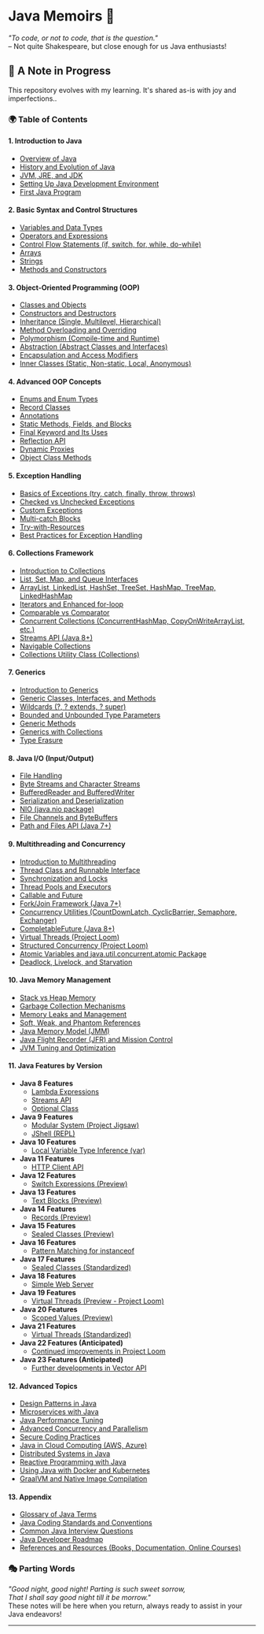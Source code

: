 # Java Memoirs 🌟

_"To code, or not to code, that is the question."_  
– Not quite Shakespeare, but close enough for us Java enthusiasts!

## 📜 A Note in Progress
This repository evolves with my learning. It's shared as-is with joy and imperfections..

### 🌍 Table of Contents

#### 1. **Introduction to Java**
   - [Overview of Java](#)
   - [History and Evolution of Java](#)
   - [JVM, JRE, and JDK](#)
   - [Setting Up Java Development Environment](#)
   - [First Java Program](#)

#### 2. **Basic Syntax and Control Structures**
   - [Variables and Data Types](#)
   - [Operators and Expressions](#)
   - [Control Flow Statements (if, switch, for, while, do-while)](#)
   - [Arrays](#)
   - [Strings](#)
   - [Methods and Constructors](#)

#### 3. **Object-Oriented Programming (OOP)**
   - [Classes and Objects](#)
   - [Constructors and Destructors](#)
   - [Inheritance (Single, Multilevel, Hierarchical)](#)
   - [Method Overloading and Overriding](#)
   - [Polymorphism (Compile-time and Runtime)](#)
   - [Abstraction (Abstract Classes and Interfaces)](#)
   - [Encapsulation and Access Modifiers](#)
   - [Inner Classes (Static, Non-static, Local, Anonymous)](#)

#### 4. **Advanced OOP Concepts**
   - [Enums and Enum Types](#)
   - [Record Classes](#)
   - [Annotations](#)
   - [Static Methods, Fields, and Blocks](#)
   - [Final Keyword and Its Uses](#)
   - [Reflection API](#)
   - [Dynamic Proxies](#)
   - [Object Class Methods](#)

#### 5. **Exception Handling**
   - [Basics of Exceptions (try, catch, finally, throw, throws)](#)
   - [Checked vs Unchecked Exceptions](#)
   - [Custom Exceptions](#)
   - [Multi-catch Blocks](#)
   - [Try-with-Resources](#)
   - [Best Practices for Exception Handling](#)

#### 6. **Collections Framework**
   - [Introduction to Collections](#)
   - [List, Set, Map, and Queue Interfaces](#)
   - [ArrayList, LinkedList, HashSet, TreeSet, HashMap, TreeMap, LinkedHashMap](#)
   - [Iterators and Enhanced for-loop](#)
   - [Comparable vs Comparator](#)
   - [Concurrent Collections (ConcurrentHashMap, CopyOnWriteArrayList, etc.)](#)
   - [Streams API (Java 8+)](#)
   - [Navigable Collections](#)
   - [Collections Utility Class (Collections)](#)

#### 7. **Generics**
   - [Introduction to Generics](#)
   - [Generic Classes, Interfaces, and Methods](#)
   - [Wildcards (?, ? extends, ? super)](#)
   - [Bounded and Unbounded Type Parameters](#)
   - [Generic Methods](#)
   - [Generics with Collections](#)
   - [Type Erasure](#)

#### 8. **Java I/O (Input/Output)**
   - [File Handling](#)
   - [Byte Streams and Character Streams](#)
   - [BufferedReader and BufferedWriter](#)
   - [Serialization and Deserialization](#)
   - [NIO (java.nio package)](#)
   - [File Channels and ByteBuffers](#)
   - [Path and Files API (Java 7+)](#)

#### 9. **Multithreading and Concurrency**
   - [Introduction to Multithreading](#)
   - [Thread Class and Runnable Interface](#)
   - [Synchronization and Locks](#)
   - [Thread Pools and Executors](#)
   - [Callable and Future](#)
   - [Fork/Join Framework (Java 7+)](#)
   - [Concurrency Utilities (CountDownLatch, CyclicBarrier, Semaphore, Exchanger)](#)
   - [CompletableFuture (Java 8+)](#)
   - [Virtual Threads (Project Loom)](#)
   - [Structured Concurrency (Project Loom)](#)
   - [Atomic Variables and java.util.concurrent.atomic Package](#)
   - [Deadlock, Livelock, and Starvation](#)

#### 10. **Java Memory Management**
   - [Stack vs Heap Memory](#)
   - [Garbage Collection Mechanisms](#)
   - [Memory Leaks and Management](#)
   - [Soft, Weak, and Phantom References](#)
   - [Java Memory Model (JMM)](#)
   - [Java Flight Recorder (JFR) and Mission Control](#)
   - [JVM Tuning and Optimization](#)

#### 11. **Java Features by Version**
   - **Java 8 Features**
     - [Lambda Expressions](#)
     - [Streams API](#)
     - [Optional Class](#)
   - **Java 9 Features**
     - [Modular System (Project Jigsaw)](#)
     - [JShell (REPL)](#)
   - **Java 10 Features**
     - [Local Variable Type Inference (var)](#)
   - **Java 11 Features**
     - [HTTP Client API](#)
   - **Java 12 Features**
     - [Switch Expressions (Preview)](#)
   - **Java 13 Features**
     - [Text Blocks (Preview)](#)
   - **Java 14 Features**
     - [Records (Preview)](#)
   - **Java 15 Features**
     - [Sealed Classes (Preview)](#)
   - **Java 16 Features**
     - [Pattern Matching for instanceof](#)
   - **Java 17 Features**
     - [Sealed Classes (Standardized)](#)
   - **Java 18 Features**
     - [Simple Web Server](#)
   - **Java 19 Features**
     - [Virtual Threads (Preview - Project Loom)](#)
   - **Java 20 Features**
     - [Scoped Values (Preview)](#)
   - **Java 21 Features**
     - [Virtual Threads (Standardized)](#)
   - **Java 22 Features (Anticipated)**
     - [Continued improvements in Project Loom](#)
   - **Java 23 Features (Anticipated)**
     - [Further developments in Vector API](#)

#### 12. **Advanced Topics**
   - [Design Patterns in Java](#)
   - [Microservices with Java](#)
   - [Java Performance Tuning](#)
   - [Advanced Concurrency and Parallelism](#)
   - [Secure Coding Practices](#)
   - [Java in Cloud Computing (AWS, Azure)](#)
   - [Distributed Systems in Java](#)
   - [Reactive Programming with Java](#)
   - [Using Java with Docker and Kubernetes](#)
   - [GraalVM and Native Image Compilation](#)

#### 13. **Appendix**
   - [Glossary of Java Terms](#)
   - [Java Coding Standards and Conventions](#)
   - [Common Java Interview Questions](#)
   - [Java Developer Roadmap](#)
   - [References and Resources (Books, Documentation, Online Courses)](#)


### 🎭 Parting Words

_"Good night, good night! Parting is such sweet sorrow,  
That I shall say good night till it be morrow."_  
These notes will be here when you return, always ready to assist in your Java endeavors!

---

